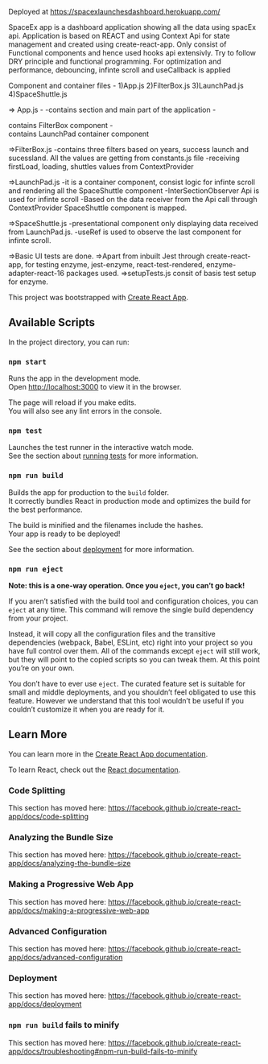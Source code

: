 Deployed at https://spacexlaunchesdashboard.herokuapp.com/

SpaceEx app is a dashboard application showing all the data using spacEx api.
Application is based on REACT and using Context Api for state management and created using create-react-app.
Only consist of Functional components and hence used hooks api extensivly.
Try to follow DRY principle and functional programming.
For optimization and performance, debouncing, infinte scroll and useCallback is applied


Component and container files - 
1)App.js
2)FilterBox.js
3)LaunchPad.js
4)SpaceShuttle.js

=> App.js - 
-contains section and main part of the application
-<section> contains FilterBox component
-<main> contains LaunchPad container component

=>FilterBox.js
-contains three filters based on years, success launch and sucessland. All the values are getting from constants.js file
-receiving firstLoad, loading, shuttles values from ContextProvider

=>LaunchPad.js
-it is a container component, consist logic for infinte scroll and rendering all the  SpaceShuttle component
-InterSectionObserver Api is used for infinte scroll
-Based on the data receiver from the Api call through ContextProvider SpaceShuttle component is mapped.

=>SpaceShuttle.js
-presentational component only displaying data received from  LaunchPad.js.
-useRef is used to observe the last component for infinte scroll.

=>Basic UI tests are done.
=>Apart from inbuilt Jest through create-react-app, for testing enzyme, jest-enzyme, react-test-rendered, enzyme-adapter-react-16 packages used.
=>setupTests.js consit of basis test setup for enzyme.








This project was bootstrapped with [Create React App](https://github.com/facebook/create-react-app).

## Available Scripts

In the project directory, you can run:

### `npm start`

Runs the app in the development mode.<br />
Open [http://localhost:3000](http://localhost:3000) to view it in the browser.

The page will reload if you make edits.<br />
You will also see any lint errors in the console.

### `npm test`

Launches the test runner in the interactive watch mode.<br />
See the section about [running tests](https://facebook.github.io/create-react-app/docs/running-tests) for more information.

### `npm run build`

Builds the app for production to the `build` folder.<br />
It correctly bundles React in production mode and optimizes the build for the best performance.

The build is minified and the filenames include the hashes.<br />
Your app is ready to be deployed!

See the section about [deployment](https://facebook.github.io/create-react-app/docs/deployment) for more information.

### `npm run eject`

**Note: this is a one-way operation. Once you `eject`, you can’t go back!**

If you aren’t satisfied with the build tool and configuration choices, you can `eject` at any time. This command will remove the single build dependency from your project.

Instead, it will copy all the configuration files and the transitive dependencies (webpack, Babel, ESLint, etc) right into your project so you have full control over them. All of the commands except `eject` will still work, but they will point to the copied scripts so you can tweak them. At this point you’re on your own.

You don’t have to ever use `eject`. The curated feature set is suitable for small and middle deployments, and you shouldn’t feel obligated to use this feature. However we understand that this tool wouldn’t be useful if you couldn’t customize it when you are ready for it.

## Learn More

You can learn more in the [Create React App documentation](https://facebook.github.io/create-react-app/docs/getting-started).

To learn React, check out the [React documentation](https://reactjs.org/).

### Code Splitting

This section has moved here: https://facebook.github.io/create-react-app/docs/code-splitting

### Analyzing the Bundle Size

This section has moved here: https://facebook.github.io/create-react-app/docs/analyzing-the-bundle-size

### Making a Progressive Web App

This section has moved here: https://facebook.github.io/create-react-app/docs/making-a-progressive-web-app

### Advanced Configuration

This section has moved here: https://facebook.github.io/create-react-app/docs/advanced-configuration

### Deployment

This section has moved here: https://facebook.github.io/create-react-app/docs/deployment

### `npm run build` fails to minify

This section has moved here: https://facebook.github.io/create-react-app/docs/troubleshooting#npm-run-build-fails-to-minify
